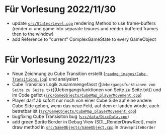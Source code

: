 # Für Vorlesung 2022/11/30
- update [`src/States/Level.cpp`](src/States/Level.cpp) rendering Method to use frame-buffers (render ui und game into separate texures und render buffered frames then to the window)
- add Reference to "current" ComplexGameState to every GameObject

# Für Vorlesung 2022/11/23
- Neue Zeichnung zu Cube Transition erstellt ([`readme_images/Cube Transitions.jpg`](readme_images/Cube%20Transitions.jpg)) und analysiert
- Cube Transition Logik zusammengefasst ([`Uebergangsfunktionen von Seite zu Seite.txt`](Uebergangsfunktionen von Seite zu Seite.txt)) und im Code gefixt ([`src/GameObjects/CubeMap_playerMovement.cpp`](src/GameObjects/CubeMap_playerMovement.cpp))
- Player darf ab sofort nur noch von einer Cube Side auf eine andere Cube Side gehen, wenn das neue Feld, auf dem er landen würde, auch betretbar ist ([`src/GameObjects/CubeMap_playerMovement.cpp`](src/GameObjects/CubeMap_playerMovement.cpp))
- bugfixing Cube Transisiton bug ([`src/data/DiceData.cpp`](src/data/DiceData.cpp))
- add green Sprite Border in Debug View (SDL_RenderDrawRect), main draw method in [`src/GameObjects/GameObject.cpp`](src/GameObjects/GameObject.cpp) in `drawSpriteBorder`
